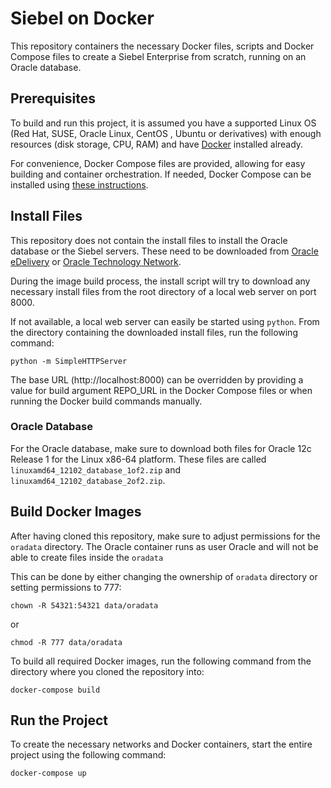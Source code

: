 # Siebel on Docker

This repository containers the necessary Docker files, scripts and Docker Compose files to create a Siebel Enterprise from scratch, running on an Oracle database.

## Prerequisites

To build and run this project, it is assumed you have a supported Linux OS (Red Hat, SUSE, Oracle Linux, CentOS , Ubuntu or derivatives) with enough resources (disk storage, CPU, RAM) and have [Docker](https://docs.docker.com/v17.12/install/) installed already.

For convenience, Docker Compose files are provided, allowing for easy building and container orchestration. If needed, Docker Compose can be installed using [these instructions](https://docs.docker.com/compose/install/).

## Install Files

This repository does not contain the install files to install the Oracle database or the Siebel servers. These need to be downloaded from [Oracle eDelivery](https://edelivery.oracle.com) or [Oracle Technology Network](https://otn.oracle.com).

During the image build process, the install script will try to download any necessary install files from the root directory of a local web server on port 8000.

If not available, a local web server can easily be started using `python`. From the directory containing the downloaded install files, run the following command:

```
python -m SimpleHTTPServer
```

The base URL (http://localhost:8000) can be overridden by providing a value for build argument REPO_URL in the Docker Compose files or when running the Docker build commands manually.

### Oracle Database

For the Oracle database, make sure to download both files for Oracle 12c Release 1 for the Linux x86-64 platform. These files are called `linuxamd64_12102_database_1of2.zip` and `linuxamd64_12102_database_2of2.zip`.

## Build Docker Images

After having cloned this repository, make sure to adjust permissions for the `oradata` directory. The Oracle container runs as user Oracle and will not be able to create files inside the `oradata`

This can be done by either changing the ownership of `oradata` directory or setting permissions to 777:

```
chown -R 54321:54321 data/oradata
```

or

```
chmod -R 777 data/oradata
```

To build all required Docker images, run the following command from the directory where you cloned the repository into:

```
docker-compose build
```

## Run the Project

To create the necessary networks and Docker containers, start the entire project using the following command:

```
docker-compose up
```

